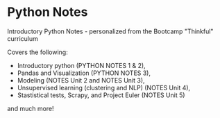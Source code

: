 # Python Notes


Introductory Python Notes - personalized from the Bootcamp "Thinkful" curriculum

Covers the following: 
- Introductory python (PYTHON NOTES 1 & 2), 
- Pandas and Visualization (PYTHON NOTES 3), 
- Modeling (NOTES Unit 2 and NOTES Unit 3), 
- Unsupervised learning (clustering and NLP) (NOTES Unit 4), 
- Stastistical tests, Scrapy, and Project Euler (NOTES Unit 5)


and much more!
